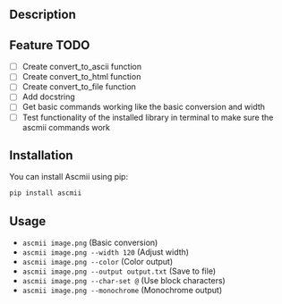 ## Description


## Feature TODO
- [ ] Create convert_to_ascii function
- [ ] Create convert_to_html function
- [ ] Create convert_to_file function
- [ ] Add docstring
- [ ] Get basic commands working like the basic conversion and width
- [ ] Test functionality of the installed library in terminal to make sure the ascmii commands work

## Installation

You can install Ascmii using pip:
```bash
pip install ascmii
```

## Usage
- `ascmii image.png` (Basic conversion)
- `ascmii image.png --width 120` (Adjust width)
- `ascmii image.png --color` (Color output)
- `ascmii image.png --output output.txt` (Save to file)
- `ascmii image.png --char-set @` (Use block characters)
- `ascmii image.png --monochrome` (Monochrome output)